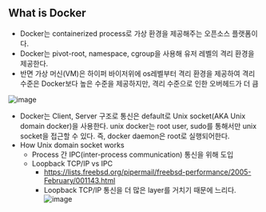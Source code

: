 

## What is Docker
- Docker는 containerized process로 가상 환경을 제공해주는 오픈소스 플랫폼이다.
- Docker는 pivot-root, namespace, cgroup을 사용해 유저 레벨의 격리 환경을 제공한다.
- 반면 가상 머신(VM)은 하이퍼 바이저위에 os레벨부터 격리 환경을 제공하여 격리 수준은 Docker보다 높은 수준을 제공하지만, 격리 수준으로 인한 오버헤드가 더 큼

![image](https://github.com/user-attachments/assets/713a4449-a72c-4789-81a6-28807a22eae3)

- Docker는 Client, Server 구조로 통신은 default로 Unix socket(AKA Unix domain docker)을 사용한다. unix docker는 root user, sudo를 통해서만 unix socket을 접근할 수 있다. 즉, docker daemon은 root로 실행되어한다.
- How Unix domain socket works
  - Process 간 IPC(inter-process communication) 통신을 위해 도입
  - Loopback TCP/IP vs IPC
    - https://lists.freebsd.org/pipermail/freebsd-performance/2005-February/001143.html
    - Loopback TCP/IP 통신을 더 많은 layer를 거치기 때문에 느리다.
![image](https://github.com/user-attachments/assets/f36ee4a5-3b4a-4606-a1e4-5baff28f82f6)

 
  
